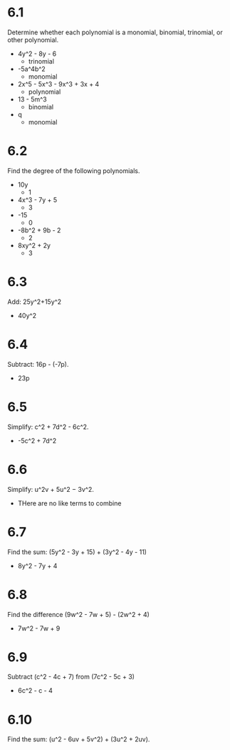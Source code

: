 # 6.1
Determine whether each polynomial is a monomial, binomial, trinomial, or other polynomial.
- 4y^2 - 8y - 6
    - trinomial
- -5a^4b^2
    - monomial
- 2x^5 - 5x^3 - 9x^3 + 3x + 4
    - polynomial
- 13 - 5m^3
    - binomial
- q
    - monomial

# 6.2
Find the degree of the following polynomials.
- 10y
    - 1
- 4x^3 - 7y + 5
    - 3
- -15
    - 0
- -8b^2 + 9b - 2
    - 2
- 8xy^2 + 2y
    - 3

# 6.3
Add: 25y^2+15y^2
- 40y^2

# 6.4
Subtract: 16p - (-7p).
- 23p

# 6.5
Simplify: c^2 + 7d^2 - 6c^2.
- -5c^2 + 7d^2

# 6.6
Simplify: u^2v + 5u^2 − 3v^2.
- THere are no like terms to combine

# 6.7
Find the sum: (5y^2 - 3y + 15) + (3y^2 - 4y - 11)
- 8y^2 - 7y + 4

# 6.8
Find the difference (9w^2 - 7w + 5) - (2w^2 + 4)
- 7w^2 - 7w + 9

# 6.9
Subtract (c^2 - 4c + 7) from (7c^2 - 5c + 3)
- 6c^2 - c - 4

# 6.10
Find the sum: (u^2 - 6uv + 5v^2) + (3u^2 + 2uv).